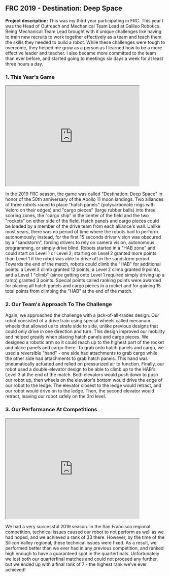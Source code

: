 ## FRC 2019 - Destination: Deep Space

**Project description:** This was my third year participating in FRC. This year I was the Head of Outreach and Mechanical Team Lead at Galileo Robotics. Being Mechanical Team Lead brought with it unique challenges like having to train new recruits to work together effectively as a team and teach them the skills they needed to build a robot. While these challenges were tough to overcome, they helped me grow as a person as I learned how to be a more effective leader and teacher. I also became more committed to the team than ever before, and started going to meetings six days a week for at least three hours a day.
### 1. This Year's Game

<iframe width="420" height="315" src="https://youtu.be/Mew6G_og-PI"> </iframe> 

In the 2019 FRC season, the game was called "Destination: Deep Space" in honor of the 50th anniversary of the Apollo 11 moon landings. Two alliances of three robots raced to place "hatch panels" (polycarbonate rings with Velcro on their edges) and "cargo pieces" (large rubber balls) into three scoring zones, the "cargo ship" in the center of the field and the two "rockets" on either side of the field. Hatch panels and cargo pieces could be loaded by a member of the drive team from each alliance's wall. Unlike most years, there was no period of time where the robots had to perform autonomously; instead, for the first 15 seconds driver vision was obscured by a "sandstorm", forcing drivers to rely on camera vision, autonomous programming, or simply drive blind. Robots started in a "HAB zone" and could start on Level 1 or Level 2; starting on Level 2 granted more points than Level 1 if the robot was able to drive off in the sandstorm period. Towards the end of the match, robots could climb the "HAB" for additional points: a Level 3 climb granted 12 points, a Level 2 climb granted 9 points, and a Level 1 "climb" (since getting onto Level 1 required simply driving up a ramp) granted 3 points. Special points called ranking points were awarded for placing all hatch panels and cargo pieces in a rocket and for gaining 15 total points from climbing the "HAB" at the end of the match.

### 2. Our Team's Approach To The Challenge
Again, we approached the challenge with a jack-of-all-trades design. Our robot consisted of a drive train using special wheels called mecanum wheels that allowed us to strafe side to side, unlike previous designs that could only drive in one direction and turn. This design improved our mobility and helped greatly when placing hatch panels and cargo pieces. We designed a robotic arm so it could reach up to the highest part of the rocket and place panels and cargo there. To grab onto hatch panels and cargo, we used a reversible "hand" - one side had attachments to grab cargo while the other side had attachments to grab hatch panels. This hand was pneumatically actuated and relied on pressurized air to function. Finally, our robot used a double-elevator design to be able to climb up to the HAB's Level 3 at the end of the match. Both elevators would push down to push our robot up, then wheels on the elevator's bottom would drive the edge of our robot to the ledge. The elevator closest to the ledge would retract, and our robot would drive on to the ledge. Then, the second elevator would retract, leaving our robot safely on the 3rd level.

### 3. Our Performance At Competitions

<iframe width="420" height="315" src="https://youtu.be/g-eXJeuUe4M"> </iframe> 

We had a very successful 2019 season. In the San Francisco regional competition, technical issues caused our robot to not perform as well as we had hoped, and we achieved a rank of 33 there. However, by the time of the Silicon Valley regional, these technical issues were fixed. As a result, we performed better than we ever had in any previous competition, and ranked high enough to have a guaranteed spot in the quarterfinals. Unfortunately we lost both our quarterfinal matches and could not proceed any further, but we ended up with a final rank of 7 - the highest rank we've ever achieved!
